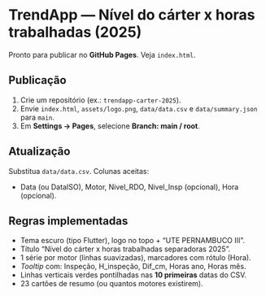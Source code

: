 # TrendApp — Nível do cárter x horas trabalhadas (2025)

Pronto para publicar no **GitHub Pages**. Veja `index.html`.

## Publicação
1. Crie um repositório (ex.: `trendapp-carter-2025`).
2. Envie `index.html`, `assets/logo.png`, `data/data.csv` e `data/summary.json` para `main`.
3. Em **Settings → Pages**, selecione **Branch: main / root**.

## Atualização
Substitua `data/data.csv`. Colunas aceitas:
- Data (ou DataISO), Motor, Nivel_RDO, Nivel_Insp (opcional), Hora (opcional).

## Regras implementadas
- Tema escuro (tipo Flutter), logo no topo + “UTE PERNAMBUCO III”.
- Título “Nível do cárter x horas trabalhadas separadoras 2025”.
- 1 série por motor (linhas suavizadas), marcadores com rótulo (Hora).
- *Tooltip* com: Inspeção, H_inspeção, Dif_cm, Horas ano, Horas mês.
- Linhas verticais verdes pontilhadas nas **10 primeiras** datas do CSV.
- 23 cartões de resumo (ou quantos motores existirem).